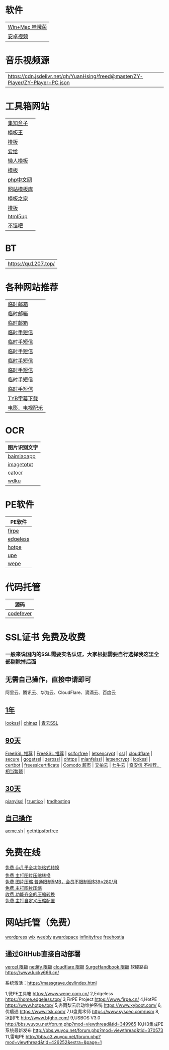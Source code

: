 # 软件
|                                                     |
|-----------------------------------------------------|
| [Win+Mac 哇哦菌](https://www.waodown.com/category/mac) |
| [安卓视频](https://github.com/o0HalfLife0o/TVBoxOSC)    |

# 音乐视频源
|                                                                                |
|--------------------------------------------------------------------------------|
| https://cdn.jsdelivr.net/gh/YuanHsing/freed@master/ZY-Player/ZY-Player-PC.json |

# 工具箱网站
|                                            |
|--------------------------------------------|
| [集知盒子](https://www.jizhihezi.com/)         |
| [模板王](http://www.mobanwang.com/)           |
| [模板](https://www.templatemonster.com/cn/)  |
| [爱给](https://www.aigei.com/)               |
| [懒人模板](https://www.lanrenmb.com/)          |
| [模板](http://www.bootstrapmb.com/)          |
| [php中文网](https://www.php.cn/)              |
| [网站模板库](http://www.baisheng999.com/)       |
| [模板之家](http://www.cssmoban.com/cssthemes/) |
| [模板](https://templatemo.com/)              |
| [html5up](https://html5up.net/)            |
| [不错吧](https://www.bucuoba.com/)            |

# BT
|                      |
|----------------------|
| https://qu1207.top/  |

# 各种网站推荐
|                                               |
|-----------------------------------------------|
| [临时邮箱](https://www.linshi-email.com/)         |
| [临时邮箱](https://temp-mail.org/)                |
| [临时邮箱](https://www.guerrillamail.com/)        |
| [临时手短信](https://www.storytrain.info/)         |
| [临时手短信](https://yunduanxin.net/)              |
| [临时手短信](https://www.supercloudsms.com/zh/)    |
| [临时手短信](https://www.yunjiema.top/zh/)         |
| [临时手短信](https://www.yunduanxin.xyz/zh/)       |
| [临时手短信](https://www.free-sms-receive.com/zh/) |
| [临时手短信](https://www.sms-receive-online.com/)  |
| [TYB字幕下载](https://addyoutube.com/)            |
| [电影、电视配乐](https://www.tunefind.com/)          |

# OCR
| 图片识别文字                                    |
|-------------------------------------------|
| [baimiaoapp](https://web.baimiaoapp.com/) |
| [imagetotxt](http://imagetotxt.com/)      |
| [catocr](https://catocr.com/#/)           |
| [wdku](https://ocr.wdku.net/)             |

# PE软件
| PE软件                                   |
|----------------------------------------|
| [firpe](https://firpe.cn/)             |
| [edgeless](https://home.edgeless.top/) |
| [hotpe](https://www.hotpe.top/)        |
| [upe](https://www.upe.net/)            |
| [wepe](https://www.wepe.com.cn/)       |

# 代码托管
| 源码                                                  |
|-----------------------------------------------------|
| [codefever](https://github.com/PGYER/codefever)     |
# SSL证书 免费及收费

### 一般来说国内的SSL需要实名认证，大家根据需要自行选择我这里全部剔除掉后面

## 无需自己操作，直接申请即可

阿里云、腾讯云、华为云、CloudFlare、滴滴云、百度云

## [1年]()

[lookssl](https://www.lookssl.com/) |
[chinaz](http://aq.chinaz.com/SSL) |
[青云SSL](https://www.qingcloud.com/pricing#/SSLCertificate)

## [90天]()

[FreeSSL 推荐](https://freessl.org/) |
[FreeSSL 推荐](https://freessl.cn/) |
[sslforfree](https://www.sslforfree.com/) |
[letsencrypt](https://letsencrypt.org/) |
[ssl](https://www.ssl.com/certificates/free/) |
[cloudflare](https://www.cloudflare.com/zh-cn/ssl/) |
[secure](https://secure.ssl.com/certificates/free/buy) |
[gogetssl](https://www.gogetssl.com/sslcerts/free-ssl/) |
[zerossl](https://zerossl.com/) |
[ohttps](https://ohttps.com/) |
[mianfeissl](https://www.mianfeissl.com/) |
[letsencrypt](https://letsencrypt.osfipin.com/) |
[lookssl](https://www.lookssl.com/) |
[certbot](https://certbot.eff.org/) |
[freesslcertificate](https://www.freesslcertificate.org/) |
[Comodo 超市](https://www.sslchaoshi.com/ssl/brand/5) |
[又拍云](https://www.upyun.com/products/ssl) |
[七牛云](https://www.qiniu.com/products/ssl) |
[奇安信 不推荐，相当繁琐](https://wangzhan.qianxin.com/) |

## [30天]()

[pianyissl](https://www.pianyissl.com/) |
[trustico](https://www.trustico.com.hk/dv/comodo/trial/free-comodo-trial-certificate.php) |
[tmdhosting](https://www.tmdhosting.com/ssl-certificates.html)

## [自己操作]()

[acme.sh](https://github.com/acmesh-official/acme.sh) |
[gethttpsforfree](https://gethttpsforfree.com/)

# 免费在线
[免费 👍几乎全功能格式转换](https://convertio.co/zh/) \
[免费 主打图片压缩转换](https://docsmall.com/) \
[免费 图片压缩 普通限制5MB，会员不限制但$39≈280/月](https://tinypng.com/) \
[免费 主打图片压缩](https://www.iloveimg.com/zh-cn) \
[收费 功能齐全的压缩转换](https://www.yasuotu.com/) \
[免费 主打自定义压缩配置](https://www.img2go.com/zh)
[]()

# 网站托管（免费）
[wordpress](https://wordpress.com/zh-cn/)
[wix](https://www.wix.com/)
[weebly](https://www.weebly.com/)
[awardspace](https://www.awardspace.com/)
[infinityfree](https://www.infinityfree.net/)
[freehostia](https://www.freehostia.com/)

## 通过GitHub直接自动部署
[vercel 限额](https://vercel.com/)
[netlify 限额](https://app.netlify.com/)
[cloudflare 限额](https://dash.cloudflare.com/)
[SurgeHandbook 限额](https://github.com/FlintyLemming/SurgeHandbook)
软硬路由
https://www.lucky666.cn/

系统激活：https://massgrave.dev/index.html

1,微PE工具箱
https://www.wepe.com.cn/
2,Edgeless
https://home.edgeless.top/
3,FirPE Project
https://www.firpe.cn/
4,HotPE
https://www.hotpe.top/
5,杏雨梨云启动维护系统
https://www.xyboot.com/
6,优启通
https://www.itsk.com/
7,U盘魔术师
https://www.sysceo.com/usm
8,冰封PE
http://www.bfgho.com/
9,USBOS V3.0
http://bbs.wuyou.net/forum.php?mod=viewthread&tid=349965
10,H3集成PE系统最新发布
http://bbs.wuyou.net/forum.php?mod=viewthread&tid=370573
11,雷电PE
http://bbs.c3.wuyou.net/forum.php?mod=viewthread&tid=426252&extra=&page=1
